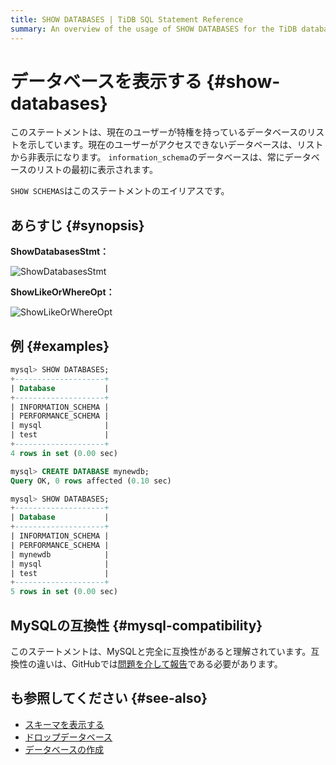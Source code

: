 ```yaml
---
title: SHOW DATABASES | TiDB SQL Statement Reference
summary: An overview of the usage of SHOW DATABASES for the TiDB database.
---
```


# データベースを表示する {#show-databases}

このステートメントは、現在のユーザーが特権を持っているデータベースのリストを示しています。現在のユーザーがアクセスできないデータベースは、リストから非表示になります。 `information_schema`のデータベースは、常にデータベースのリストの最初に表示されます。

`SHOW SCHEMAS`はこのステートメントのエイリアスです。

## あらすじ {#synopsis}

**ShowDatabasesStmt：**

![ShowDatabasesStmt](https://download.pingcap.com/images/docs/sqlgram/ShowDatabasesStmt.png)

**ShowLikeOrWhereOpt：**

![ShowLikeOrWhereOpt](https://download.pingcap.com/images/docs/sqlgram/ShowLikeOrWhereOpt.png)

## 例 {#examples}

```sql
mysql> SHOW DATABASES;
+--------------------+
| Database           |
+--------------------+
| INFORMATION_SCHEMA |
| PERFORMANCE_SCHEMA |
| mysql              |
| test               |
+--------------------+
4 rows in set (0.00 sec)

mysql> CREATE DATABASE mynewdb;
Query OK, 0 rows affected (0.10 sec)

mysql> SHOW DATABASES;
+--------------------+
| Database           |
+--------------------+
| INFORMATION_SCHEMA |
| PERFORMANCE_SCHEMA |
| mynewdb            |
| mysql              |
| test               |
+--------------------+
5 rows in set (0.00 sec)
```

## MySQLの互換性 {#mysql-compatibility}

このステートメントは、MySQLと完全に互換性があると理解されています。互換性の違いは、GitHubでは[問題を介して報告](https://github.com/pingcap/tidb/issues/new/choose)である必要があります。

## も参照してください {#see-also}

-   [スキーマを表示する](/sql-statements/sql-statement-show-schemas.md)
-   [ドロップデータベース](/sql-statements/sql-statement-drop-database.md)
-   [データベースの作成](/sql-statements/sql-statement-create-database.md)
